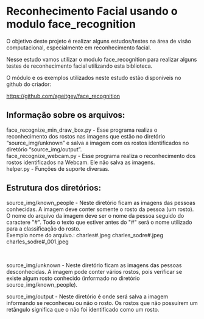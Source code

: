 # Reconhecimento Facial usando o modulo face_recognition

O objetivo deste projeto é realizar alguns estudos/testes na área de visão computacional, especialmente em reconhecimento facial. 

Nesse estudo vamos utilizar o modulo face_recognition para realizar alguns testes de reconhecimento facial utilizando esta biblioteca.<br>

O módulo e os exemplos utilizados neste estudo estão disponíveis no github do criador: <br/>

https://github.com/ageitgey/face_recognition

## Informação sobre os arquivos:

face_recognize_min_draw_box.py -  Esse programa realiza o reconhecimento dos rostos  nas imagens que estão no diretório  “source_img/unknown” e salva a imagem com os rostos identificados no diretório “source_img/output”. <br/>
face_recognize_webcam.py - Esse programa realiza o reconhecimento dos rostos identificados na Webcam. Ele não salva as imagens.<br>
helper.py - Funções de suporte diversas.<br/>

## Estrutura dos diretórios:

source_img/known_people - Neste diretório ficam as imagens das pessoas conhecidas. A imagem deve conter somente o rosto da pessoa (um rosto). O nome do arquivo da imagem deve ser o nome da pessoa seguido do caractere "#". Todo o texto que estiver antes do "#" será o nome utilizado para a classificação do rosto.<br>
Exemplo nome do arquivo.: 
	charles#.jpeg
	charles_sodre#.jpeg
	charles_sodre#_001.jpeg

<br/>

source_img/unknown - Neste diretório ficam as imagens das pessoas desconhecidas. A imagem pode conter vários rostos, pois verificar se existe algum rosto conhecido (informado no diretório source_img/known_people).<br/>


source_img/output - Neste diretório é onde será salva a imagem informando se reconheceu ou não o rosto. Os rostos que não possuírem um retângulo significa que o não foi identificado como um rosto.<br/>

